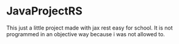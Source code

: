 # JavaProjectRS
This just a little project made with jax rest easy for school.
It is not programmed in an objective way because i was not allowed to.

